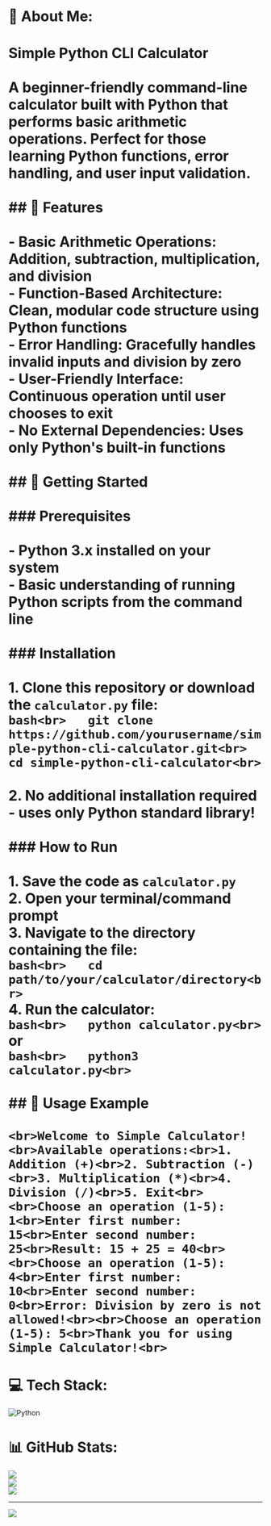 # 💫 About Me:
# Simple Python CLI Calculator<br><br>A beginner-friendly command-line calculator built with Python that performs basic arithmetic operations. Perfect for those learning Python functions, error handling, and user input validation.<br><br>## 🔢 Features<br><br>- **Basic Arithmetic Operations**: Addition, subtraction, multiplication, and division<br>- **Function-Based Architecture**: Clean, modular code structure using Python functions<br>- **Error Handling**: Gracefully handles invalid inputs and division by zero<br>- **User-Friendly Interface**: Continuous operation until user chooses to exit<br>- **No External Dependencies**: Uses only Python's built-in functions<br><br>## 🚀 Getting Started<br><br>### Prerequisites<br><br>- Python 3.x installed on your system<br>- Basic understanding of running Python scripts from the command line<br><br>### Installation<br><br>1. Clone this repository or download the `calculator.py` file:<br>   ```bash<br>   git clone https://github.com/yourusername/simple-python-cli-calculator.git<br>   cd simple-python-cli-calculator<br>   ```<br><br>2. No additional installation required - uses only Python standard library!<br><br>### How to Run<br><br>1. Save the code as `calculator.py`<br>2. Open your terminal/command prompt<br>3. Navigate to the directory containing the file:<br>   ```bash<br>   cd path/to/your/calculator/directory<br>   ```<br>4. Run the calculator:<br>   ```bash<br>   python calculator.py<br>   ```<br>   or<br>   ```bash<br>   python3 calculator.py<br>   ```<br><br>## 📖 Usage Example<br><br>```<br>Welcome to Simple Calculator!<br>Available operations:<br>1. Addition (+)<br>2. Subtraction (-)<br>3. Multiplication (*)<br>4. Division (/)<br>5. Exit<br><br>Choose an operation (1-5): 1<br>Enter first number: 15<br>Enter second number: 25<br>Result: 15 + 25 = 40<br><br>Choose an operation (1-5): 4<br>Enter first number: 10<br>Enter second number: 0<br>Error: Division by zero is not allowed!<br><br>Choose an operation (1-5): 5<br>Thank you for using Simple Calculator!<br>```


# 💻 Tech Stack:
![Python](https://img.shields.io/badge/python-3670A0?style=for-the-badge&logo=python&logoColor=ffdd54)
# 📊 GitHub Stats:
![](https://github-readme-stats.vercel.app/api?username=akashjangam784&theme=dark&hide_border=false&include_all_commits=false&count_private=false)<br/>
![](https://nirzak-streak-stats.vercel.app/?user=akashjangam784&theme=dark&hide_border=false)<br/>
![](https://github-readme-stats.vercel.app/api/top-langs/?username=akashjangam784&theme=dark&hide_border=false&include_all_commits=false&count_private=false&layout=compact)

---
[![](https://visitcount.itsvg.in/api?id=akashjangam784&icon=0&color=0)](https://visitcount.itsvg.in)

<!-- Proudly created with GPRM ( https://gprm.itsvg.in ) -->
